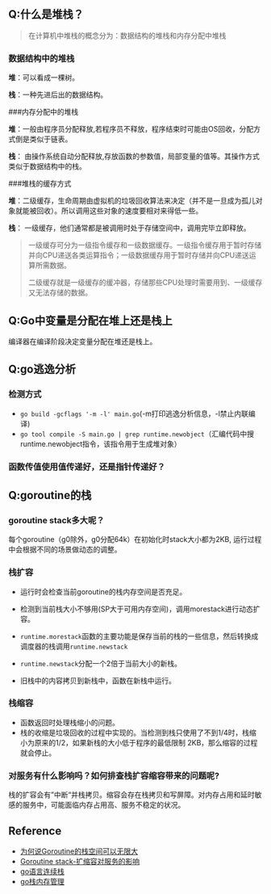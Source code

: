 ## Q:什么是堆栈？

>  在计算机中堆栈的概念分为：数据结构的堆栈和内存分配中堆栈

### 数据结构中的堆栈

**堆**：可以看成一棵树。

**栈**：一种先进后出的数据结构。

###内存分配中的堆栈

**堆**：一般由程序员分配释放,若程序员不释放，程序结束时可能由OS回收，分配方式倒是类似于链表。

**栈**： 由操作系统自动分配释放,存放函数的参数值，局部变量的值等。其操作方式类似于数据结构中的栈。

###堆栈的缓存方式

**堆**：二级缓存，生命周期由虚拟机的垃圾回收算法来决定（并不是一旦成为孤儿对象就能被回收）。所以调用这些对象的速度要相对来得低一些。

**栈**： 一级缓存，他们通常都是被调用时处于存储空间中，调用完毕立即释放。

> 一级缓存可分为一级指令缓存和一级数据缓存。一级指令缓存用于暂时存储并向CPU递送各类运算指令；一级数据缓存用于暂时存储并向CPU递送运算所需数据。
>
> 二级缓存就是一级缓存的缓冲器，存储那些CPU处理时需要用到、一级缓存又无法存储的数据。

## Q:Go中变量是分配在堆上还是栈上

编译器在编译阶段决定变量分配在堆还是栈上。



## Q:go逃逸分析

### 检测方式

- `go build -gcflags '-m -l' main.go`(-m打印逃逸分析信息，-l禁止内联编译)
- `go tool compile -S main.go | grep runtime.newobject`（汇编代码中搜runtime.newobject指令，该指令用于生成堆对象）

### 函数传值使用值传递好，还是指针传递好？



## Q:goroutine的栈

### goroutine stack多大呢？

每个goroutine（g0除外，g0分配64k）在初始化时stack大小都为2KB, 运行过程中会根据不同的场景做动态的调整。

### 栈扩容

- 运行时会检查当前goroutine的栈内存空间是否充足。
- 检测到当前栈大小不够用(SP大于可用内存空间)，调用morestack进行动态扩容。

- `runtime.morestack`函数的主要功能是保存当前的栈的一些信息，然后转换成调度器的栈调用`runtime.newstack`
- `runtime.newstack`分配一个2倍于当前大小的新栈。
- 旧栈中的内容拷贝到新栈中，函数在新栈中运行。

### 栈缩容

- 函数返回时处理栈缩小的问题。
- 栈的收缩是垃圾回收的过程中实现的。当检测到栈只使用了不到1/4时，栈缩小为原来的1/2，如果新栈的大小低于程序的最低限制 2KB，那么缩容的过程就会停止。

### 对服务有什么影响吗？如何排查栈扩容缩容带来的问题呢?

栈的扩容会有”中断“并栈拷贝。缩容会存在栈拷贝和写屏障。对内存占用和延时敏感的服务中，可能面临内存占用高、服务不稳定的状况。

## Reference

- [为何说Goroutine的栈空间可以无限大](http://blog.xiayf.cn/2014/01/17/goroutine-stack-infinite/)
- [Goroutine stack-扩缩容对服务的影响](https://studygolang.com/articles/10597)
- [go语言连续栈](https://tiancaiamao.gitbooks.io/go-internals/content/zh/03.5.html)
- [go栈内存管理](https://draveness.me/golang/docs/part3-runtime/ch07-memory/golang-stack-management/)

